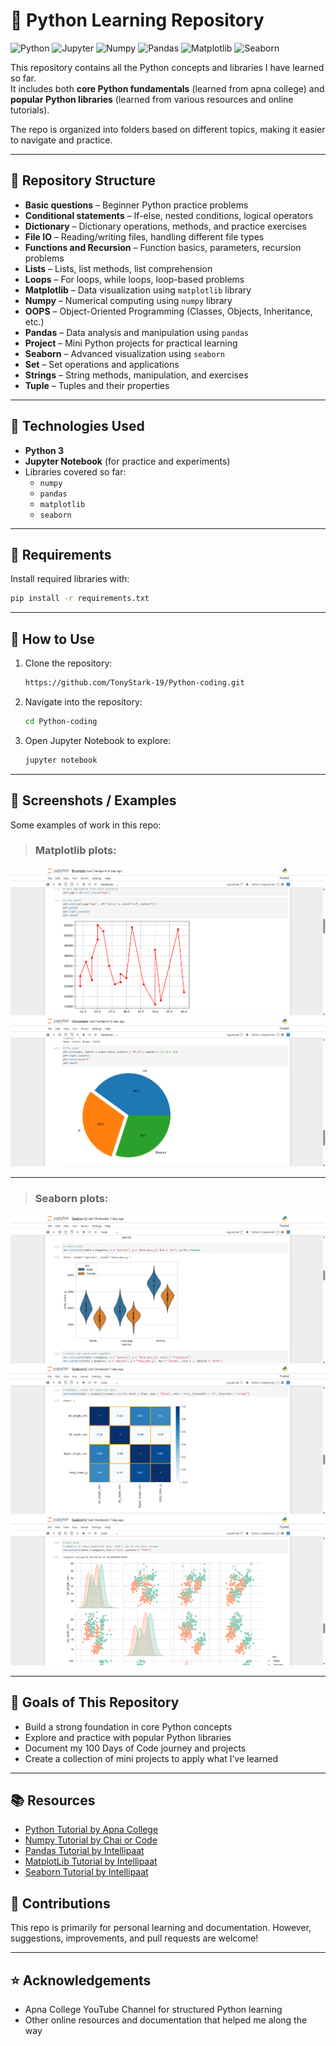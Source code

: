 # 🐍 Python Learning Repository

![Python](https://img.shields.io/badge/Python-3.x-blue?logo=python&logoColor=white)
![Jupyter](https://img.shields.io/badge/Notebook-Jupyter-orange?logo=jupyter)
![Numpy](https://img.shields.io/badge/Library-Numpy-lightblue?logo=numpy)
![Pandas](https://img.shields.io/badge/Library-Pandas-darkblue?logo=pandas)
![Matplotlib](https://img.shields.io/badge/Library-Matplotlib-green)
![Seaborn](https://img.shields.io/badge/Library-Seaborn-teal)

This repository contains all the Python concepts and libraries I have learned so far.  
It includes both **core Python fundamentals** (learned from apna college) and **popular Python libraries** (learned from various resources and online tutorials).  

The repo is organized into folders based on different topics, making it easier to navigate and practice.

---

## 📂 Repository Structure

- **Basic questions** – Beginner Python practice problems  
- **Conditional statements** – If-else, nested conditions, logical operators  
- **Dictionary** – Dictionary operations, methods, and practice exercises  
- **File IO** – Reading/writing files, handling different file types  
- **Functions and Recursion** – Function basics, parameters, recursion problems  
- **Lists** – Lists, list methods, list comprehension  
- **Loops** – For loops, while loops, loop-based problems  
- **Matplotlib** – Data visualization using `matplotlib` library  
- **Numpy** – Numerical computing using `numpy` library  
- **OOPS** – Object-Oriented Programming (Classes, Objects, Inheritance, etc.)  
- **Pandas** – Data analysis and manipulation using `pandas`  
- **Project** – Mini Python projects for practical learning  
- **Seaborn** – Advanced visualization using `seaborn`  
- **Set** – Set operations and applications  
- **Strings** – String methods, manipulation, and exercises  
- **Tuple** – Tuples and their properties  

---

## 🚀 Technologies Used

- **Python 3**  
- **Jupyter Notebook** (for practice and experiments)  
- Libraries covered so far:  
  - `numpy`  
  - `pandas`  
  - `matplotlib`  
  - `seaborn`  

---

## 🔧 Requirements

Install required libraries with:
```bash
pip install -r requirements.txt
```
---

## 📘 How to Use

1. Clone the repository:
   ```bash
   https://github.com/TonyStark-19/Python-coding.git
   ```

2. Navigate into the repository:
   ```bash
   cd Python-coding
   ```
   
3. Open Jupyter Notebook to explore:
   ```bash
   jupyter notebook
   ```
---

## 📸 Screenshots / Examples

Some examples of work in this repo:

> ### Matplotlib plots:

![Matplotlib plot 1](/images/Matplotlib1.png)
![Matplotlib plot 2](/images/Matplotlib2.png)

---

> ### Seaborn plots:

![Seaborn plot 1](/images/Seaborn1.png)
![Seaborn plot 2](/images/Seaborn2.png)
![Seaborn plot 3](/images/Seaborn3.png)

---

## 🎯 Goals of This Repository

- Build a strong foundation in core Python concepts
- Explore and practice with popular Python libraries
- Document my 100 Days of Code journey and projects
- Create a collection of mini projects to apply what I’ve learned

---

## 📚 Resources

- [Python Tutorial by Apna College](https://youtu.be/ERCMXc8x7mc?si=EbKkLQxwQgK_4Ui0)
- [Numpy Tutorial by Chai or Code](https://youtu.be/x7ULDYs4X84?si=pXXvslaNMdeCSmI-)
- [Pandas Tutorial by Intellipaat](https://youtu.be/vtgDGrUiUKk?si=lIwxfpB40OW8H8rA)
- [MatplotLib Tutorial by Intellipaat](https://youtu.be/xXibS9832FM?si=wiYYnAuzHqK3QCy8)
- [Seaborn Tutorial by Intellipaat](https://youtu.be/39cge_JhVjI?si=ZgZH86euanXXslTN)

## 🤝 Contributions

This repo is primarily for personal learning and documentation.
However, suggestions, improvements, and pull requests are welcome!

---

## ⭐ Acknowledgements

- Apna College YouTube Channel for structured Python learning
- Other online resources and documentation that helped me along the way


